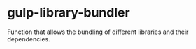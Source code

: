 # gulp-library-bundler
Function that allows the bundling of different libraries and their dependencies. 
